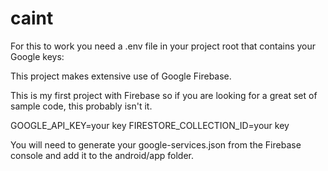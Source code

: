 # caint

For this to work you need a .env file in your project root that contains your Google keys:

This project makes extensive use of Google Firebase.

This is my first project with Firebase so if you  are looking for a great set of sample code, this probably isn't it.

GOOGLE_API_KEY=your key
FIRESTORE_COLLECTION_ID=your key

You will need to generate your google-services.json from the Firebase console and add it to the
android/app folder.

